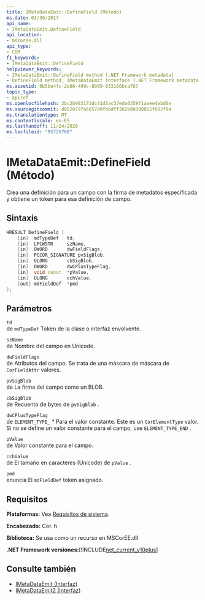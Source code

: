 ```yaml
---
title: IMetaDataEmit::DefineField (Método)
ms.date: 03/30/2017
api_name:
- IMetaDataEmit.DefineField
api_location:
- mscoree.dll
api_type:
- COM
f1_keywords:
- IMetaDataEmit::DefineField
helpviewer_keywords:
- IMetaDataEmit::DefineField method [.NET Framework metadata]
- DefineField method, IMetaDataEmit interface [.NET Framework metadata
ms.assetid: 6b5be4fc-2e86-499c-8b09-833160bca767
topic_type:
- apiref
ms.openlocfilehash: 2bc2b983171dc41d5ac37eda0359f1aaee4ebd6e
ms.sourcegitcommit: d8020797a6657d0fbbdff362b80300815f682f94
ms.translationtype: MT
ms.contentlocale: es-ES
ms.lasthandoff: 11/24/2020
ms.locfileid: "95725760"
---
```

# <a name="imetadataemitdefinefield-method"></a>IMetaDataEmit::DefineField (Método)

Crea una definición para un campo con la firma de metadatos especificada y obtiene un token para esa definición de campo.  
  
## <a name="syntax"></a>Sintaxis  
  
```cpp  
HRESULT DefineField (
    [in]  mdTypeDef   td,
    [in]  LPCWSTR     szName,
    [in]  DWORD       dwFieldFlags,
    [in]  PCCOR_SIGNATURE pvSigBlob,
    [in]  ULONG       cbSigBlob,
    [in]  DWORD       dwCPlusTypeFlag,
    [in]  void const  *pValue,
    [in]  ULONG       cchValue,
    [out] mdFieldDef  *pmd
);  
```  
  
## <a name="parameters"></a>Parámetros  

 `td`  
 de `mdTypeDef` Token de la clase o interfaz envolvente.  
  
 `szName`  
 de Nombre del campo en Unicode.  
  
 `dwFieldFlags`  
 de Atributos del campo. Se trata de una máscara de máscara de `CorFieldAttr` valores.  
  
 `pvSigBlob`  
 de La firma del campo como un BLOB.  
  
 `cbSigBlob`  
 de Recuento de bytes de `pvSigBlob` .  
  
 `dwCPlusTypeFlag`  
 de `ELEMENT_TYPE_` *\** Para el valor constante. Este es un `CorElementType` valor. Si no se define un valor constante para el campo, use `ELEMENT_TYPE_END` .  
  
 `pValue`  
 de Valor constante para el campo.  
  
 `cchValue`  
 de El tamaño en caracteres (Unicode) de `pValue` .  
  
 `pmd`  
 enuncia El `mdFieldDef` token asignado.  
  
## <a name="requirements"></a>Requisitos  

 **Plataformas:** Vea [Requisitos de sistema](../../get-started/system-requirements.md).  
  
 **Encabezado:** Cor. h  
  
 **Biblioteca:** Se usa como un recurso en MSCorEE.dll  
  
 **.NET Framework versiones:**[!INCLUDE[net_current_v10plus](../../../../includes/net-current-v10plus-md.md)]  
  
## <a name="see-also"></a>Consulte también

- [IMetaDataEmit (Interfaz)](imetadataemit-interface.md)
- [IMetaDataEmit2 (Interfaz)](imetadataemit2-interface.md)
